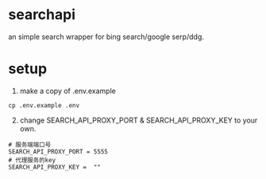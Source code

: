 # searchapi
an simple search wrapper for bing search/google serp/ddg.

# setup
1. make a copy of .env.example
```
cp .env.example .env
```

2. change SEARCH_API_PROXY_PORT & SEARCH_API_PROXY_KEY to your own.
```
# 服务端端口号
SEARCH_API_PROXY_PORT = 5555
# 代理服务的key
SEARCH_API_PROXY_KEY =  ""
```

